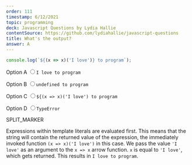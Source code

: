 ```yaml
---
order: 111
timestamp: 6/12/2021
topic: programming
deck: Javascript Questions by Lydia Hallie
contentSource: https://github.com/lydiahallie/javascript-questions
title: What's the output?
answer: A
---
```


  

```javascript
console.log(`${(x => x)('I love')} to program`);
```


<label for="option-A">Option A</label>
<input type="radio" name="answer-option" id="option-A" value="A">`I love to program`</input>
    

<label for="option-B">Option B</label>
<input type="radio" name="answer-option" id="option-B" value="B">`undefined to program`</input>
    

<label for="option-C">Option C</label>
<input type="radio" name="answer-option" id="option-C" value="C">`${(x => x)('I love') to program`</input>
    

<label for="option-D">Option D</label>
<input type="radio" name="answer-option" id="option-D" value="D">`TypeError`</input>
    




SPLIT_MARKER

Expressions within template literals are evaluated first. This means that the string will contain the returned value of the expression, the immediately invoked function `(x => x)('I love')` in this case. We pass the value `'I love'` as an argument to the `x => x` arrow function. `x` is equal to `'I love'`, which gets returned. This results in `I love to program`.




